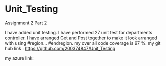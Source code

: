 # Unit_Testing
Assignment 2 Part 2


I have added unit testing. I have performed 27 unit test for departments controller.
I have arranged Get and Post together to make it look arranged with using #region... #endregion.
my over all code coverage is 97 %.
my git hub link : https://github.com/200374847/Unit_Testing

my azure link:
